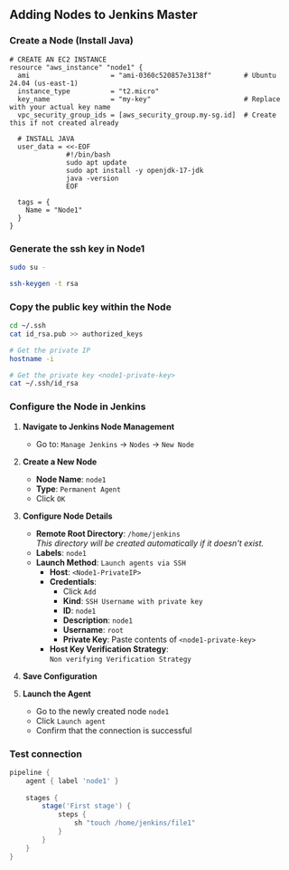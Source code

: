 ## Adding Nodes to Jenkins Master

### Create a Node (Install Java)
```hcl
# CREATE AN EC2 INSTANCE
resource "aws_instance" "node1" {
  ami                    = "ami-0360c520857e3138f"        # Ubuntu 24.04 (us-east-1)
  instance_type          = "t2.micro"
  key_name               = "my-key"                       # Replace with your actual key name
  vpc_security_group_ids = [aws_security_group.my-sg.id]  # Create this if not created already

  # INSTALL JAVA
  user_data = <<-EOF
              #!/bin/bash
              sudo apt update
              sudo apt install -y openjdk-17-jdk
              java -version
              EOF

  tags = {
    Name = "Node1"
  }
}
```

### Generate the ssh key in Node1
```sh
sudo su -
```
```sh
ssh-keygen -t rsa
```

### Copy the public key within the Node
```sh
cd ~/.ssh
cat id_rsa.pub >> authorized_keys
```
```sh
# Get the private IP
hostname -i
```
```sh
# Get the private key <node1-private-key>
cat ~/.ssh/id_rsa
```

### Configure the Node in Jenkins

1. **Navigate to Jenkins Node Management**
   - Go to: `Manage Jenkins` → `Nodes` → `New Node`

2. **Create a New Node**
   - **Node Name**: `node1`
   - **Type**: `Permanent Agent`
   - Click `OK`

3. **Configure Node Details**
   - **Remote Root Directory**: `/home/jenkins`  
     _This directory will be created automatically if it doesn't exist._
   - **Labels**: `node1`
   - **Launch Method**: `Launch agents via SSH`
     - **Host**: `<Node1-PrivateIP>`
     - **Credentials**:
       - Click `Add`
       - **Kind**: `SSH Username with private key`
       - **ID**: `node1`
       - **Description**: `node1`
       - **Username**: `root`
       - **Private Key**: Paste contents of `<node1-private-key>`
     - **Host Key Verification Strategy**:  
       `Non verifying Verification Strategy`

4. **Save Configuration**

5. **Launch the Agent**
   - Go to the newly created node `node1`
   - Click `Launch agent`
   - Confirm that the connection is successful


### Test connection
```groovy
pipeline {
    agent { label 'node1' }
    
    stages {
        stage('First stage') {
            steps {
                sh "touch /home/jenkins/file1"
            }
        }
    }
}
```
